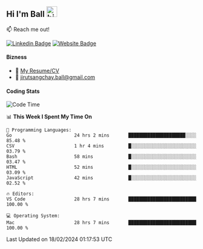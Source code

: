 ## Hi I'm Ball <img src="https://user-images.githubusercontent.com/1303154/88677602-1635ba80-d120-11ea-84d8-d263ba5fc3c0.gif" width="28px" height="28px" alt="hi">
 
:mailbox: Reach me out!

[![Linkedin Badge](https://img.shields.io/badge/-Jirut-0e76a8?style=flat&labelColor=0e76a8&logo=linkedin&logoColor=white)](https://www.linkedin.com/in/jirut-sangchay-338370251)
[![Website Badge](https://img.shields.io/badge/Website-184aa8?logo=website&logoColor=)](https://resume-jirut.web.app)

<!-- TODO: Add last video link -->
#### Bizness
- :paperclip: [My Resume/CV](https://github.com/Jirut01/Jirut01/blob/main/resume_jirut.pdf)
- :email: jirutsangchay.ball@gmail.com

#### Coding Stats


<!--START_SECTION:waka-->
![Code Time](http://img.shields.io/badge/Code%20Time-825%20hrs%205%20mins-blue)

📊 **This Week I Spent My Time On** 

```text
💬 Programming Languages: 
Go                       24 hrs 2 mins       █████████████████████░░░░   85.48 % 
CSV                      1 hr 4 mins         █░░░░░░░░░░░░░░░░░░░░░░░░   03.79 % 
Bash                     58 mins             █░░░░░░░░░░░░░░░░░░░░░░░░   03.47 % 
HTML                     52 mins             █░░░░░░░░░░░░░░░░░░░░░░░░   03.09 % 
JavaScript               42 mins             █░░░░░░░░░░░░░░░░░░░░░░░░   02.52 % 

🔥 Editors: 
VS Code                  28 hrs 7 mins       █████████████████████████   100.00 % 

💻 Operating System: 
Mac                      28 hrs 7 mins       █████████████████████████   100.00 % 
```


 Last Updated on 18/02/2024 01:17:53 UTC
<!--END_SECTION:waka-->

